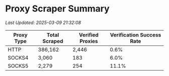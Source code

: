 # Proxy Scraper Summary

_Last Updated: 2025-03-09 21:32:08_

| Proxy Type | Total Scraped | Verified Proxies | Verification Success Rate |
|------------|--------------|------------------|--------------------------|
| HTTP | 386,162 | 2,446 | 0.6% |
| SOCKS4 | 3,060 | 183 | 6.0% |
| SOCKS5 | 2,279 | 254 | 11.1% |
